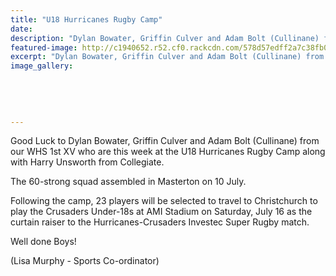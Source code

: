 ```yaml
---
title: "U18 Hurricanes Rugby Camp"
date: 
description: "Dylan Bowater, Griffin Culver and Adam Bolt (Cullinane) from our WHS 1st XV who are this week at the U18 Hurricanes Rugby Camp along with Harry Unsworth from Collegiate."
featured-image: http://c1940652.r52.cf0.rackcdn.com/578d57edff2a7c38fb000903/WHS-1st-XV-boys-going-to-U18-Hurricanes-Camp-July-2016.jpg
excerpt: "Dylan Bowater, Griffin Culver and Adam Bolt (Cullinane) from our WHS 1st XV who are this week at the U18 Hurricanes Rugby Camp along with Harry Unsworth from Collegiate."
image_gallery:
    
    
    
    
    
---
```


<p><span>Good Luck to Dylan Bowater, Griffin Culver and Adam Bolt (Cullinane) from our WHS 1st XV who are this week at the U18 Hurricanes Rugby Camp along with Harry Unsworth from Collegiate.&nbsp;</span></p>
<p><span>The 60-strong squad assembled in Masterton on 10 July.</span></p>
<p><span>Following the camp, 23 players will be selected to travel to Christchurch to play the Crusaders Under-18s at AMI Stadium on Saturday, July 16 as the curtain raiser to the Hurricanes-Crusaders Investec Super Rugby match.</span></p>
<p><span>Well done Boys!</span></p>
<p><span>(Lisa Murphy - Sports Co-ordinator)</span></p>

